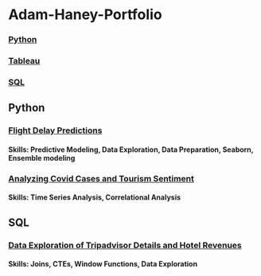 # Adam-Haney-Portfolio
### [Python](https://github.com/adamh24601/Adam-Haney-Portfolio/blob/main/README.md#python)
### [Tableau](https://public.tableau.com/app/profile/adam.haney)
### [SQL](https://github.com/adamh24601/Adam-Haney-Portfolio/blob/main/README.md#SQL)
## Python
### [Flight Delay Predictions](https://github.com/adamh24601/Adam-Haney-Portfolio/blob/main/Flight%20Delay%20Predictions.ipynb)
#### Skills: Predictive Modeling, Data Exploration, Data Preparation, Seaborn, Ensemble modeling
### [Analyzing Covid Cases and Tourism Sentiment](https://github.com/adamh24601/Adam-Haney-Portfolio/blob/main/Covid%20Sentiment%20Analysis.ipynb)
#### Skills: Time Series Analysis, Correlational Analysis
## SQL
### [Data Exploration of Tripadvisor Details and Hotel Revenues](https://github.com/adamh24601/Adam-Haney-Portfolio/blob/main/TAHotelSQL.sql)
#### Skills: Joins, CTEs, Window Functions, Data Exploration

